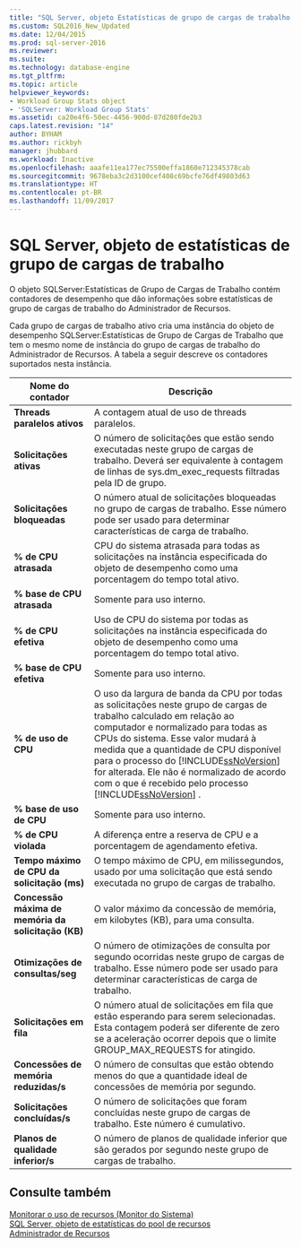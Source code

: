 ```yaml
---
title: "SQL Server, objeto Estatísticas de grupo de cargas de trabalho | Microsoft Docs"
ms.custom: SQL2016_New_Updated
ms.date: 12/04/2015
ms.prod: sql-server-2016
ms.reviewer: 
ms.suite: 
ms.technology: database-engine
ms.tgt_pltfrm: 
ms.topic: article
helpviewer_keywords:
- Workload Group Stats object
- 'SQLServer: Workload Group Stats'
ms.assetid: ca20e4f6-50ec-4456-900d-87d280fde2b3
caps.latest.revision: "14"
author: BYHAM
ms.author: rickbyh
manager: jhubbard
ms.workload: Inactive
ms.openlocfilehash: aaafe11ea177ec75500effa1860e712345378cab
ms.sourcegitcommit: 9678eba3c2d3100cef408c69bcfe76df49803d63
ms.translationtype: HT
ms.contentlocale: pt-BR
ms.lasthandoff: 11/09/2017
---
```

# <a name="sql-server-workload-group-stats-object"></a>SQL Server, objeto de estatísticas de grupo de cargas de trabalho
  O objeto SQLServer:Estatísticas de Grupo de Cargas de Trabalho contém contadores de desempenho que dão informações sobre estatísticas de grupo de cargas de trabalho do Administrador de Recursos.  
  
 Cada grupo de cargas de trabalho ativo cria uma instância do objeto de desempenho SQLServer:Estatísticas de Grupo de Cargas de Trabalho que tem o mesmo nome de instância do grupo de cargas de trabalho do Administrador de Recursos. A tabela a seguir descreve os contadores suportados nesta instância.  
  
|Nome do contador|Descrição|  
|------------------|-----------------|  
|**Threads paralelos ativos**|A contagem atual de uso de threads paralelos.|  
|**Solicitações ativas**|O número de solicitações que estão sendo executadas neste grupo de cargas de trabalho. Deverá ser equivalente à contagem de linhas de sys.dm_exec_requests filtradas pela ID de grupo.|  
|**Solicitações bloqueadas**|O número atual de solicitações bloqueadas no grupo de cargas de trabalho. Esse número pode ser usado para determinar características de carga de trabalho.|  
|**% de CPU atrasada**|CPU do sistema atrasada para todas as solicitações na instância especificada do objeto de desempenho como uma porcentagem do tempo total ativo.| 
|**% base de CPU atrasada**|Somente para uso interno.| 
|**% de CPU efetiva**|Uso de CPU do sistema por todas as solicitações na instância especificada do objeto de desempenho como uma porcentagem do tempo total ativo.| 
|**% base de CPU efetiva**|Somente para uso interno.| 
|**% de uso de CPU**|O uso da largura de banda da CPU por todas as solicitações neste grupo de cargas de trabalho calculado em relação ao computador e normalizado para todas as CPUs do sistema. Esse valor mudará à medida que a quantidade de CPU disponível para o processo do [!INCLUDE[ssNoVersion](../../includes/ssnoversion-md.md)] for alterada. Ele não é normalizado de acordo com o que é recebido pelo processo [!INCLUDE[ssNoVersion](../../includes/ssnoversion-md.md)] .| 
|**% base de uso de CPU**|Somente para uso interno.| 
|**% de CPU violada**|A diferença entre a reserva de CPU e a porcentagem de agendamento efetiva.|  
|**Tempo máximo de CPU da solicitação (ms)**|O tempo máximo de CPU, em milissegundos, usado por uma solicitação que está sendo executada no grupo de cargas de trabalho.|  
|**Concessão máxima de memória da solicitação (KB)**|O valor máximo da concessão de memória, em kilobytes (KB), para uma consulta.|  
|**Otimizações de consultas/seg**|O número de otimizações de consulta por segundo ocorridas neste grupo de cargas de trabalho. Esse número pode ser usado para determinar características de carga de trabalho.|  
|**Solicitações em fila**|O número atual de solicitações em fila que estão esperando para serem selecionadas. Esta contagem poderá ser diferente de zero se a aceleração ocorrer depois que o limite GROUP_MAX_REQUESTS for atingido.|  
|**Concessões de memória reduzidas/s**|O número de consultas que estão obtendo menos do que a quantidade ideal de concessões de memória por segundo.|  
|**Solicitações concluídas/s**|O número de solicitações que foram concluídas neste grupo de cargas de trabalho. Este número é cumulativo.|  
|**Planos de qualidade inferior/s**|O número de planos de qualidade inferior que são gerados por segundo neste grupo de cargas de trabalho.|  
  
## <a name="see-also"></a>Consulte também  
 [Monitorar o uso de recursos &#40;Monitor do Sistema&#41;](../../relational-databases/performance-monitor/monitor-resource-usage-system-monitor.md)   
 [SQL Server, objeto de estatísticas do pool de recursos](../../relational-databases/performance-monitor/sql-server-resource-pool-stats-object.md)   
 [Administrador de Recursos](../../relational-databases/resource-governor/resource-governor.md)  
  
  
